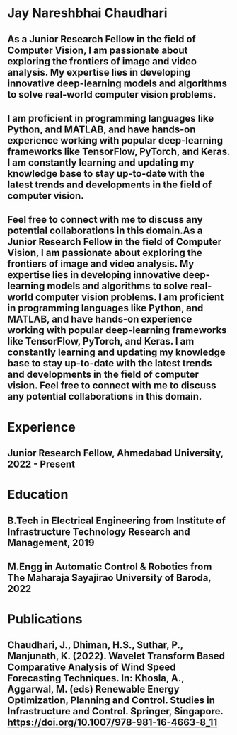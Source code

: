 # Jay Nareshbhai Chaudhari 

## As a Junior Research Fellow in the field of Computer Vision, I am passionate about exploring the frontiers of image and video analysis. My expertise lies in developing innovative deep-learning models and algorithms to solve real-world computer vision problems. 

## I am proficient in programming languages like Python, and MATLAB, and have hands-on experience working with popular deep-learning frameworks like TensorFlow, PyTorch, and Keras. I am constantly learning and updating my knowledge base to stay up-to-date with the latest trends and developments in the field of computer vision.

## Feel free to connect with me to discuss any potential collaborations in this domain.As a Junior Research Fellow in the field of Computer Vision, I am passionate about exploring the frontiers of image and video analysis. My expertise lies in developing innovative deep-learning models and algorithms to solve real-world computer vision problems. I am proficient in programming languages like Python, and MATLAB, and have hands-on experience working with popular deep-learning frameworks like TensorFlow, PyTorch, and Keras. I am constantly learning and updating my knowledge base to stay up-to-date with the latest trends and developments in the field of computer vision. Feel free to connect with me to discuss any potential collaborations in this domain.

# Experience

## Junior Research Fellow, Ahmedabad University, 2022 - Present


# Education

## B.Tech in Electrical Engineering from Institute of Infrastructure Technology Research and Management, 2019
## M.Engg in Automatic Control & Robotics from The Maharaja Sayajirao University of Baroda, 2022

# Publications

## Chaudhari, J., Dhiman, H.S., Suthar, P., Manjunath, K. (2022). Wavelet Transform Based Comparative Analysis of Wind Speed Forecasting Techniques. In: Khosla, A., Aggarwal, M. (eds) Renewable Energy Optimization, Planning and Control. Studies in Infrastructure and Control. Springer, Singapore. https://doi.org/10.1007/978-981-16-4663-8_11

